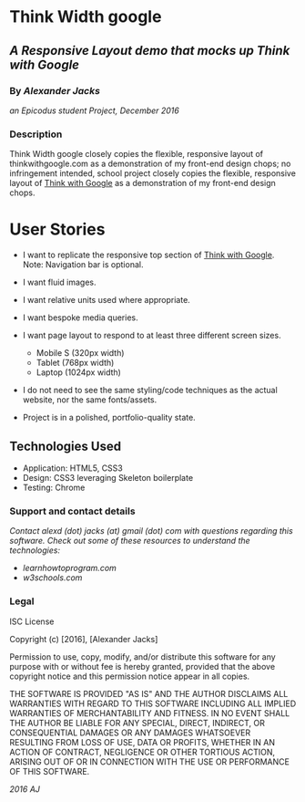 # Think Width google
## _A Responsive Layout demo that mocks up Think with Google_
### By _Alexander Jacks_
_an Epicodus student Project, December 2016_

### Description
Think Width google closely copies the flexible, responsive layout of thinkwithgoogle.com as a demonstration of my front-end design chops; no infringement intended, school project closely copies the flexible, responsive layout of [Think with Google](https://www.thinkwithgoogle.com/) as a demonstration of my front-end design chops.




# User Stories
- I want to replicate the responsive top section of [Think with Google](https://www.thinkwithgoogle.com/). Note: Navigation bar is optional.

 - I want fluid images.

 - I want relative units used where appropriate.

 - I want bespoke media queries.

 - I want page layout to respond to at least three different screen sizes.
   - Mobile S (320px width)
   - Tablet (768px width)
   - Laptop (1024px width)

 - I do not need to see the same styling/code techniques as the actual website, nor the same fonts/assets.

- Project is in a polished, portfolio-quality state.


## Technologies Used
- Application: HTML5, CSS3
- Design: CSS3 leveraging Skeleton boilerplate
- Testing: Chrome

### Support and contact details
_Contact alexd (dot) jacks (at) gmail (dot) com with questions regarding this software.
Check out some of these resources to understand the technologies:_
- _learnhowtoprogram.com_
- _w3schools.com_

### Legal
ISC License

Copyright (c) [2016], [Alexander Jacks]

Permission to use, copy, modify, and/or distribute this software for any purpose with or without fee is hereby granted, provided that the above copyright notice and this permission notice appear in all copies.

THE SOFTWARE IS PROVIDED "AS IS" AND THE AUTHOR DISCLAIMS ALL WARRANTIES WITH REGARD TO THIS SOFTWARE INCLUDING ALL IMPLIED WARRANTIES OF MERCHANTABILITY AND FITNESS. IN NO EVENT SHALL THE AUTHOR BE LIABLE FOR ANY SPECIAL, DIRECT, INDIRECT, OR CONSEQUENTIAL DAMAGES OR ANY DAMAGES WHATSOEVER RESULTING FROM LOSS OF USE, DATA OR PROFITS, WHETHER IN AN ACTION OF CONTRACT, NEGLIGENCE OR OTHER TORTIOUS ACTION, ARISING OUT OF OR IN CONNECTION WITH THE USE OR PERFORMANCE OF THIS SOFTWARE.

*2016 AJ*

